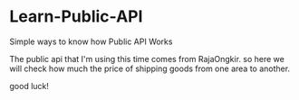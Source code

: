# Learn-Public-API
Simple ways to know how Public API Works

The public api that I'm using this time comes from RajaOngkir.
so here we will check how much the price of shipping goods from one area to another.

good luck!
